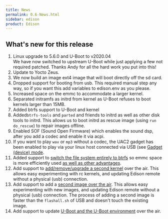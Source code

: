 ```yaml
---
title: News
permalink: 0.6-News.html
sidebar: edison
product: Edison
---
```

## What's new for this release
 1. Linux upgrade to 5.6.0 and U-Boot to v2020.04  
    We have now switched to upstream U-Boot while just applying a few not required patched.
    Thanks Andy for all the hard work you put into this!
 2. Update to Yocto Zeus.
 3. We now build an image ext4 image that will boot directly off the sd card.
 4. Dropped support for booting from usb. This required manual step any way, so if you 
    want this add variables to edison.env as you please.
 5. Increased space on the emmc to accommodate a larger kernel.
 6. Separated initramfs as initrd from kernel as U-Boot refuses to boot kernels larger than 15MB.
 7. Added btrfs support to U-Boot and kernel
 8. Added`btrfs-tools` and `parted` and friends to initrd as well as other disk tools to initrd.
    This allows us to boot initrd as rescue image (using `run do_rescue`) to repair images offline.
 9. Enabled SOF (Sound Open Firmware) which enables the sound dsp, after you add a codec and enable it via acpi. 
 10. If you want to play `wav` or `mp3` without a codec, the UAC2 gadget has been enabled to play via your linux host connected via USB (see [Gadget (device) mode](4.4-hsu-i2c-spi#4-sound-source-and-sink-over-usb-uac2).
 11. Added support to [switch the file system entirely to btrfs](6.1-How-to-switch-to-btrfs#automatic-conversion) so emmc space is more efficiently used [as well as other advantages](6.4-Installing-an-updated-U-Boot).
 12. Add support to [add/remove/upgrade a second kernel](6.3-Installing-an-alternate-kernel) over the air. This allows easy experimenting with rc kernels, and updating Edison remote without a physical (usb) connection.
 13. Add support to add a [second image over the air](6.2-Transferring-a-new-btrfs-image). This allows easy experimenting with new images, and updating Edison remote without a physical (usb) connection. The process of adding a second image is faster than the `flashall.sh` of USB and doesn't touch the existing image.
 14. Add support to update [U-Boot and the U-Boot environment](6.4-Installing-an-updated-U-Boot) over the air.